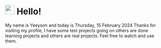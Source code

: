  <h1>
    <img src="https://emojis.slackmojis.com/emojis/images/1643510097/45343/hi.gif?1643510097" width="30"/> 
    Hello!
 </h1>
 <p>
    My name is Yeeyson and today is Thursday, 15 February 2024
    Thanks for visiting my profile, I have some test projects going on others are done learning projects and others are real projects.
    Feel free to watch and use them.
 </p>